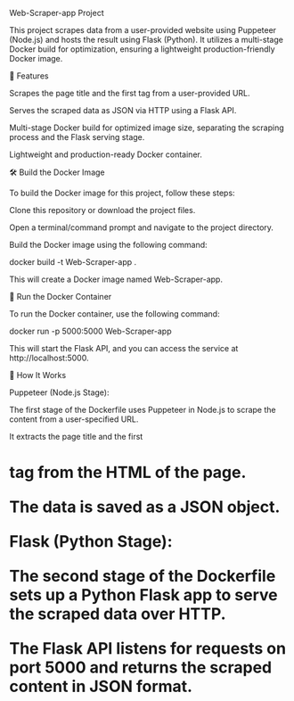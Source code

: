 Web-Scraper-app Project

This project scrapes data from a user-provided website using Puppeteer (Node.js) and hosts the result using Flask (Python). It utilizes a multi-stage Docker build for optimization, ensuring a lightweight production-friendly Docker image.

📌 Features

Scrapes the page title and the first tag from a user-provided URL.

Serves the scraped data as JSON via HTTP using a Flask API.

Multi-stage Docker build for optimized image size, separating the scraping process and the Flask serving stage.

Lightweight and production-ready Docker container.

🛠️ Build the Docker Image

To build the Docker image for this project, follow these steps:

Clone this repository or download the project files.

Open a terminal/command prompt and navigate to the project directory.

Build the Docker image using the following command:

docker build -t Web-Scraper-app .

This will create a Docker image named Web-Scraper-app.

🚀 Run the Docker Container

To run the Docker container, use the following command:

docker run -p 5000:5000 Web-Scraper-app

This will start the Flask API, and you can access the service at http://localhost:5000.

🔧 How It Works

Puppeteer (Node.js Stage):

The first stage of the Dockerfile uses Puppeteer in Node.js to scrape the content from a user-specified URL.

It extracts the page title and the first <h1> tag from the HTML of the page.

The data is saved as a JSON object.

Flask (Python Stage):

The second stage of the Dockerfile sets up a Python Flask app to serve the scraped data over HTTP.

The Flask API listens for requests on port 5000 and returns the scraped content in JSON format.


